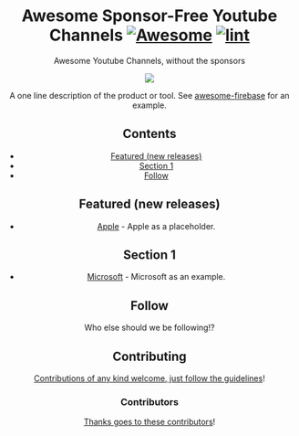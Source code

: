 <div align="center">

<!-- title -->

<!--lint ignore no-dead-urls-->

# Awesome Sponsor-Free Youtube Channels [![Awesome](https://awesome.re/badge.svg)](https://awesome.re) [![lint](https://github.com/cryolithic/awesome-sponsor-free-youtube-channels/actions/workflows/lint.yaml/badge.svg)](https://github.com/cryolithic/awesome-sponsor-free-youtube-channels/actions/workflows/lint.yaml)

<!-- subtitle -->

Awesome Youtube Channels, without the sponsors

<!-- image -->

<a href="" target="_blank" rel="noopener noreferrer">
  <img src="![yt_logo_rgb_dark](https://github.com/user-attachments/assets/3f87e78c-6675-4fd1-918d-a2ec873586b7)
" />
</a>

<!-- description -->

A one line description of the product or tool. See
[awesome-firebase](https://github.com/jthegedus/awesome-firebase) for an
example.

<!-- TOC -->

## Contents

- [Featured (new releases)](#featured-new-releases)
- [Section 1](#section-1)
- [Follow](#follow)

<!-- CONTENT -->

## Featured (new releases)

- [Apple](https://apple.com) - Apple as a placeholder.

## Section 1

- [Microsoft](https://www.microsoft.com/) - Microsoft as an example.

<!-- END CONTENT -->

## Follow

<!-- list people worth following on social sites (Twitter, LinkedIn, GitHub, YouTube etc.) -->

Who else should we be following!?

## Contributing

[Contributions of any kind welcome, just follow the guidelines](contributing.md)!

### Contributors

[Thanks goes to these contributors](https://github.com/YOUR_GITHUB_USER/YOUR_REPO/graphs/contributors)!
